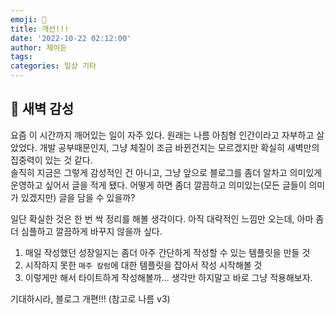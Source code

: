 ```yaml
---
emoji: 💨
title: 개선!!!
date: '2022-10-22 02:12:00'
author: 제이든
tags:
categories: 일상 기타
---
```


## 🌃 새벽 감성

요즘 이 시간까지 깨어있는 일이 자주 있다. 원래는 나름 아침형 인간이라고 자부하고 살았었다. 개발 공부때문인지, 그냥 체질이 조금 바뀐건지는 모르겠지만 확실히 새벽만의 집중력이 있는 것 같다.<br/>
솔직히 지금은 그렇게 감성적인 건 아니고, 그냥 앞으로 블로그를 좀더 알차고 의미있게 운영하고 싶어서 글을 적게 됐다. 어떻게 하면 좀더 깔끔하고 의미있는(모든 글들이 의미가 있겠지만) 글을 담을 수 있을까?<br/>

일단 확실한 것은 한 번 싹 정리를 해볼 생각이다. 아직 대략적인 느낌만 오는데, 아마 좀더 심플하고 깔끔하게 바꾸지 않을까 싶다.

1. 매일 작성했던 성장일지는 좀더 아주 간단하게 작성할 수 있는 템플릿을 만들 것
2. 시작하지 못한 `매주 칼럼`에 대한 템플릿을 잡아서 작성 시작해볼 것
3. 이렇게만 해서 타이트하게 작성해볼까... 생각만 하지말고 바로 그냥 적용해보자.

기대하시라, 블로그 개편!!! (참고로 나름 v3)

```toc

```
